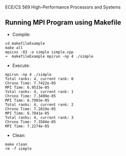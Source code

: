 ECE/CS 569 High-Performance Processors and Systems

## Running MPI Program using Makefile
- Compile:
```shell
cd makefileExample
make all
mpicxx -O3 -o simple simple.cpp
➜  makefileExample mpirun -np 4 ./simple
```
- Execute:
```shell
mpirun -np 4 ./simple
Total ranks: 4, current rank: 0
Chrono Time: 7.7422e-05
MPI Time: 6.9533e-05
Total ranks: 4, current rank: 1
Chrono Time: 7.3499e-05
MPI Time: 6.7903e-05
Total ranks: 4, current rank: 2
Chrono Time: 7.2819e-05
MPI Time: 6.7041e-05
Total ranks: 4, current rank: 3
Chrono Time: 7.3504e-05
MPI Time: 7.2274e-05
```
- Clean:
```shell
make clean
rm -f simple
```